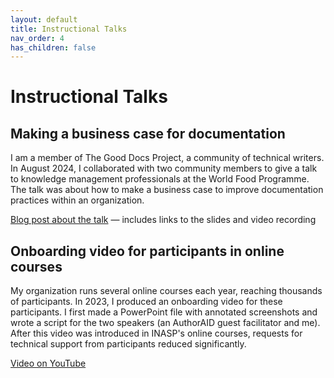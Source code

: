 ```yaml
---
layout: default
title: Instructional Talks
nav_order: 4
has_children: false
---
```


# Instructional Talks

## Making a business case for documentation

I am a member of The Good Docs Project, a community of technical writers. In August 2024, I collaborated with two community members to give a talk to knowledge management professionals at the World Food Programme. The talk was about how to make a business case to improve documentation practices within an organization.

[Blog post about the talk](https://www.thegooddocsproject.dev/blog/talking-good-docs-with-the-world-food-programme) &mdash; includes links to the slides and video recording

##  Onboarding video for participants in online courses

My organization runs several online courses each year, reaching thousands of participants. In 2023, I produced an onboarding video for these participants. I first made a PowerPoint file with annotated screenshots and wrote a script for the two speakers (an AuthorAID guest facilitator and me). After this video was introduced in INASP's online courses, requests for technical support from participants reduced significantly.

[Video on YouTube](https://www.youtube.com/watch?v=0UNrPokjvBs)
